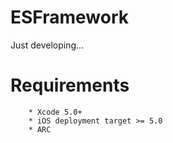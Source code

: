ESFramework
===========

Just developing...


Requirements
============
        * Xcode 5.0+
        * iOS deployment target >= 5.0
        * ARC